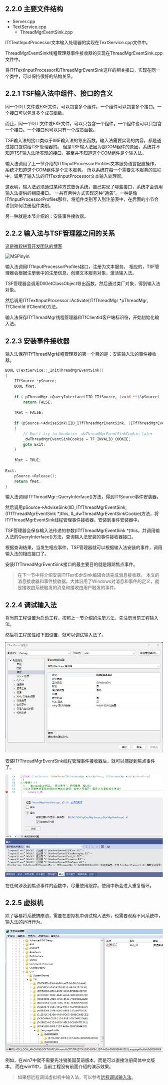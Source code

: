 ## 2.2.0 主要文件结构

- Server.cpp
- TextService.cpp
  - ThreadMgrEventSink.cpp

ITfTextInputProcessor文本输入处理器的实现在TextService.cpp文件中。

ThreadMgrEventSink线程管理器事件接收器的实现在ThreadMgrEventSink.cpp文件中。

将ITfTextInputProcessor和ThreadMgrEventSink这样的相关接口，实现在同一个类中，可以保持很好的结构关系。

## 2.2.1 TSF输入法中组件、接口的含义

同一个DLL文件或EXE文件，可以包含多个组件。一个组件可以包含多个接口。一个接口可以包含多个成员函数。

而且，同一个DLL文件或EXE文件，可以只包含一个组件。一个组件也可以只包含一个接口。一个接口也可以只有一个成员函数。

TSF输入法的接口类似于IME输入法的导出函数。输入法需要实现的内容，都是通过接口提供给TSF管理器的。
但是TSF输入法因为是COM组件的原因，系统并不知道TSF输入法所实现的接口，甚至并不知道这个COM组件是个输入法。

输入法调用了上一节介绍的ITfInputProcessorProfiles文本服务语言配置操作，系统才知道这个COM组件是个文本服务。
所以系统在每一个需要文本服务的进程中，调用了输入法的ITfTextInputProcessor文本输入处理器。

这表明，输入法必须通过某种方式告诉系统，自己实现了哪些接口，系统才会调用输入法提供的相应接口。
一共有两种方式实现这种“通告”。一种是像ITfInputProcessorProfiles那样，将组件类别写入到注册表中，在后面的小节会讲到如何注册组件类别。

另一种就是本节介绍的：安装事件接收器。

## 2.2.2 输入法与TSF管理器之间的关系

[这是微软拼音开发团队的博客](https://blog.csdn.net/MSPinyin?type=blog)

![MSPinyin](http://hi.csdn.net/attachment/201101/14/0_12949724148bK8.gif)

输入法调用ITfInputProcessorProfiles接口，注册为文本服务。
相应的，TSF管理器会根据注册表中的注册信息，创建文本服务对象，激活输入法。

TSF管理器会调用DllGetClassObject导出函数。然后通过类厂对象，得到输入法对象。

然后调用ITfTextInputProcessor::Activate(ITfThreadMgr *pThreadMgr, TfClientId tfClientId)方法。

输入法保存ITfThreadMgr线程管理器和TfClientId客户端标识符，开始初始化输入法。

## 2.2.3 安装事件接收器

输入法保存ITfThreadMgr线程管理器的第一个目的是：安装输入法的事件接收器。

```C++
BOOL CTextService::_InitThreadMgrEventSink()
{
    ITfSource *pSource;
    BOOL fRet;

    if (_pThreadMgr->QueryInterface(IID_ITfSource, (void **)&pSource) != S_OK)
        return FALSE;

    fRet = FALSE;

    if (pSource->AdviseSink(IID_ITfThreadMgrEventSink, (ITfThreadMgrEventSink *)this, &_dwThreadMgrEventSinkCookie) != S_OK)
    {
        // Don't try to Unadvise _dwThreadMgrEventSinkCookie later
        _dwThreadMgrEventSinkCookie = TF_INVALID_COOKIE;
        goto Exit;
    }

    fRet = TRUE;

Exit:
    pSource->Release();
    return fRet;
}
```
输入法调用ITfThreadMgr::QueryInterface()方法，得到ITfSource事件安装器。

然后调用pSource->AdviseSink(IID_ITfThreadMgrEventSink, (ITfThreadMgrEventSink *)this, &_dwThreadMgrEventSinkCookie)方法，将ITfThreadMgrEventSink线程管理事件接收器，安装到事件安装器中。

TSF管理器会保存输入法传递的参数(ITfThreadMgrEventSink *)this，并调用输入法的QueryInterface()方法，查询输入法安装的事件接收器接口。

根据查询结果，当发生相应事件，TSF管理器就可以根据输入法安装的事件，调用输入法的相应接口了。

安装ITfThreadMgrEventSink接口的最主要目的就是跟踪焦点事件。

>在下一节中将介绍安装ITfTextEditSink编辑会话完成消息接收器。
>本文的消息接收器和事件接收器，大体沿用了Windows对消息和事件的定义，就是接收由系统触发的消息和接收由用户触发的事件。

## 2.2.4 调试输入法

将当前工程设置为启动工程，按照上一节介绍的注册方法，先注册当前工程输入法。

然后将工程属性如下图设置，就可以调试输入法了。

![debug](img/debug.png)

安装ITfThreadMgrEventSink线程管理事件接收器后，就可以捕捉到焦点事件了。

![Focus](img/Focus.png)

在任何涉及到焦点事件的函数中，尽量使用跟踪。使用中断会进入重复循环。

## 2.2.5 虚拟机

除了容易将系统搞崩溃，需要在虚拟机中调试输入法外，也需要观察不同系统中，输入法的运行行为。

![regedit](img/regedit.png)

例如，在win7中就不需要先注销美国英语版本，而是可以直接注册简体中文版本。
而在win11中，当前工程没有前面介绍的演示效果。

>如果想远程调试虚拟机中输入法，可以参考[远程调试输入法](https://blog.csdn.net/z736248591/article/details/107788089)。